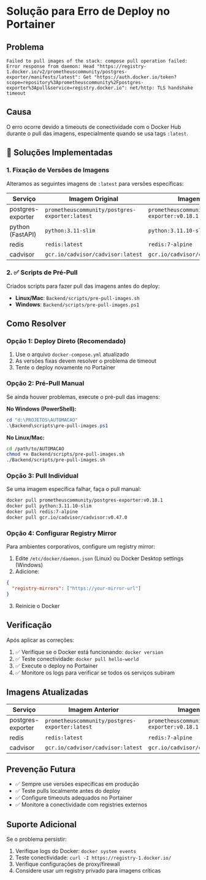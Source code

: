 # Solução para Erro de Deploy no Portainer

## Problema
```
Failed to pull images of the stack: compose pull operation failed: Error response from daemon: Head "https://registry-1.docker.io/v2/prometheuscommunity/postgres-exporter/manifests/latest": Get "https://auth.docker.io/token?scope=repository%3Aprometheuscommunity%2Fpostgres-exporter%3Apull&service=registry.docker.io": net/http: TLS handshake timeout
```

## Causa
O erro ocorre devido a timeouts de conectividade com o Docker Hub durante o pull das imagens, especialmente quando se usa tags `:latest`.

## 🔧 Soluções Implementadas

### 1. **Fixação de Versões de Imagens**
Alteramos as seguintes imagens de `:latest` para versões específicas:

| Serviço | Imagem Original | Imagem Atual |
|---------|----------------|-------------|
| postgres-exporter | `prometheuscommunity/postgres-exporter:latest` | `prometheuscommunity/postgres-exporter:v0.18.1` |
| python (FastAPI) | `python:3.11-slim` | `python:3.11.10-slim` |
| redis | `redis:latest` | `redis:7-alpine` |
| cadvisor | `gcr.io/cadvisor/cadvisor:latest` | `gcr.io/cadvisor/cadvisor:v0.47.0` |

### 2. ✅ Scripts de Pré-Pull
Criados scripts para fazer pull das imagens antes do deploy:

- **Linux/Mac**: `Backend/scripts/pre-pull-images.sh`
- **Windows**: `Backend/scripts/pre-pull-images.ps1`

## Como Resolver

### Opção 1: Deploy Direto (Recomendado)
1. Use o arquivo `docker-compose.yml` atualizado
2. As versões fixas devem resolver o problema de timeout
3. Tente o deploy novamente no Portainer

### Opção 2: Pré-Pull Manual
Se ainda houver problemas, execute o pré-pull das imagens:

**No Windows (PowerShell):**
```powershell
cd "d:\PROJETOS\AUTOMACAO"
.\Backend\scripts\pre-pull-images.ps1
```

**No Linux/Mac:**
```bash
cd /path/to/AUTOMACAO
chmod +x Backend/scripts/pre-pull-images.sh
./Backend/scripts/pre-pull-images.sh
```

### Opção 3: Pull Individual
Se uma imagem específica falhar, faça o pull manual:

```bash
docker pull prometheuscommunity/postgres-exporter:v0.18.1
docker pull python:3.11.10-slim
docker pull redis:7-alpine
docker pull gcr.io/cadvisor/cadvisor:v0.47.0
```

### Opção 4: Configurar Registry Mirror
Para ambientes corporativos, configure um registry mirror:

1. Edite `/etc/docker/daemon.json` (Linux) ou Docker Desktop settings (Windows)
2. Adicione:
```json
{
  "registry-mirrors": ["https://your-mirror-url"]
}
```
3. Reinicie o Docker

## Verificação
Após aplicar as correções:

1. ✅ Verifique se o Docker está funcionando: `docker version`
2. ✅ Teste conectividade: `docker pull hello-world`
3. ✅ Execute o deploy no Portainer
4. ✅ Monitore os logs para verificar se todos os serviços subiram

## Imagens Atualizadas
| Serviço | Imagem Anterior | Imagem Atual |
|---------|----------------|--------------|
| postgres-exporter | `prometheuscommunity/postgres-exporter:latest` | `prometheuscommunity/postgres-exporter:v0.18.1` |
| redis | `redis:latest` | `redis:7-alpine` |
| cadvisor | `gcr.io/cadvisor/cadvisor:latest` | `gcr.io/cadvisor/cadvisor:v0.47.0` |

## Prevenção Futura
- ✅ Sempre use versões específicas em produção
- ✅ Teste pulls localmente antes do deploy
- ✅ Configure timeouts adequados no Portainer
- ✅ Monitore a conectividade com registries externos

## Suporte Adicional
Se o problema persistir:

1. Verifique logs do Docker: `docker system events`
2. Teste conectividade: `curl -I https://registry-1.docker.io/`
3. Verifique configurações de proxy/firewall
4. Considere usar um registry privado para imagens críticas